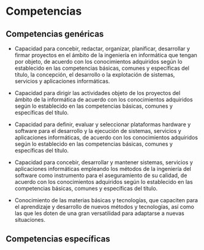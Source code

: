 # Competencias

## Competencias genéricas 
- Capacidad para concebir, redactar, organizar, planificar, desarrollar y firmar proyectos en el ámbito de la ingeniería en informática que tengan por objeto, de acuerdo con los conocimientos adquiridos según lo establecido en las competencias básicas, comunes y específicas del título, la concepción, el desarrollo o la explotación de sistemas, servicios y aplicaciones informáticas.

- Capacidad para dirigir las actividades objeto de los proyectos del ámbito de la informática de acuerdo con los conocimientos adquiridos según lo establecido en las competencias básicas, comunes y específicas del título.

- Capacidad para definir, evaluar y seleccionar plataformas hardware y software para el desarrollo y la ejecución de sistemas, servicios y aplicaciones informáticas, de acuerdo con los conocimientos adquiridos según lo establecido en las competencias básicas, comunes y específicas del título.

- Capacidad para concebir, desarrollar y mantener sistemas, servicios y aplicaciones informáticas empleando los métodos de la ingeniería del software como instrumento para el aseguramiento de su calidad, de acuerdo con los conocimientos adquiridos según lo establecido en las competencias básicas, comunes y específicas del título.

- Conocimiento de las materias básicas y tecnologías, que capaciten para el aprendizaje y desarrollo de nuevos métodos y tecnologías, así como las que les doten de una gran versatilidad para adaptarse a nuevas situaciones.

## Competencias específicas
